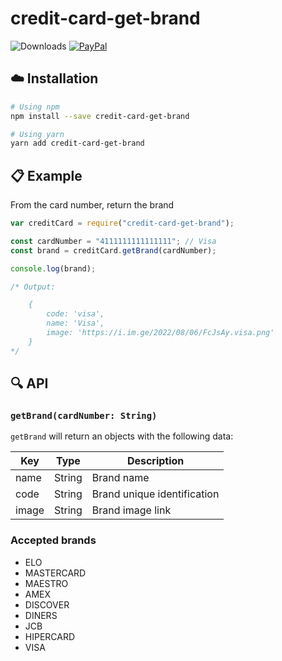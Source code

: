 # credit-card-get-brand

![Downloads](https://img.shields.io/npm/dt/credit-card-get-brand.svg)
[![PayPal][badge_paypal_donate]][paypal-donations]

## :cloud: Installation

```sh
# Using npm
npm install --save credit-card-get-brand

# Using yarn
yarn add credit-card-get-brand
```

## :clipboard: Example

From the card number, return the brand

```js
var creditCard = require("credit-card-get-brand");

const cardNumber = "4111111111111111"; // Visa
const brand = creditCard.getBrand(cardNumber);

console.log(brand);

/* Output:

    {
        code: 'visa',
        name: 'Visa',
        image: 'https://i.im.ge/2022/08/06/FcJsAy.visa.png'
    }
*/
```

## :mag: API

### `getBrand(cardNumber: String)`

`getBrand` will return an  objects with the following data:


| Key   | Type   | Description                  |
|-------|--------|------------------------------|
| name  | String | Brand name                   |
| code  | String | Brand unique identification  |
| image | String | Brand image link             |

### Accepted brands

- ELO
- MASTERCARD
- MAESTRO
- AMEX
- DISCOVER
- DINERS
- JCB
- HIPERCARD
- VISA


[badge_paypal]: https://ionicabizau.github.io/badges/paypal.svg
[badge_paypal_donate]: https://ionicabizau.github.io/badges/paypal_donate.svg
[paypal-donations]: https://www.paypal.com/donate/?hosted_button_id=DYNBVV9MWPA88
